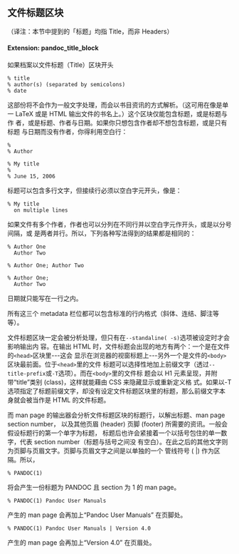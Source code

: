 
## 文件标题区块

（译注：本节中提到的「标题」均指 Title，而非 Headers）

#### Extension: pandoc_title_block

如果档案以文件标题（Title）区块开头
```
% title
% author(s) (separated by semicolons)
% date
```
这部份将不会作为一般文字处理，而会以书目资讯的方式解析。（这可用在像是单
一 LaTeX 或是 HTML 输出文件的书名上。）这个区块仅能包含标题，或是标题与作
者，或是标题、作者与日期。如果你只想包含作者却不想包含标题，或是只有标题
与日期而没有作者，你得利用空白行：
```
%
% Author

% My title
%
% June 15, 2006
```
标题可以包含多行文字，但接续行必须以空白字元开头，像是：

```
% My title
  on multiple lines
```

如果文件有多个作者，作者也可以分列在不同行并以空白字元作开头，或是以分号间隔，或
是两者并行。所以，下列各种写法得到的结果都是相同的：

```
% Author One
  Author Two

% Author One; Author Two

% Author One;
  Author Two
```

日期就只能写在一行之内。

所有这三个 metadata 栏位都可以包含标准的行内格式（斜体、连结、脚注等等）。

文件标题区块一定会被分析处理，但只有在`--standaline( -s)`选项被设定时才会影响输出内
容。在输出 HTML 时，文件标题会出现的地方有两个：一个是在文件的`<head>`区块里---这会
显示在浏览器的视窗标题上---另外一个是文件的`<body>`区块最前面。位于`<head>`里的文件
标题可以选择性地加上前缀文字（透过`--title-prefix`或`-T`选项）。而在`<body>`里的文件标
题会以 H1 元素呈现，并附带“title”类别 (class)，这样就能藉由 CSS 来隐藏显示或重新定义格
式。如果以-T 选项指定了标题前缀文字，却没有设定文件标题区块里的标题，那么前缀文字本
身就会被当作是 HTML 的文件标题。

而 man page 的输出器会分析文件标题区块的标题行，以解出标题、man page section number，
以及其他页眉 (header) 页脚 (footer) 所需要的资讯。一般会假设标题行的第一个单字为标题，
标题后也许会紧接着一个以括号包住的单一数字，代表 section number（标题与括号之间没
有空白）。在此之后的其他文字则为页脚与页眉文字。页脚与页眉文字之间是以单独的一个
管线符号 ( |) 作为区隔。所以，

```
% PANDOC(1)
```
将会产生一份标题为 PANDOC 且 section 为 1 的 man page。

```
% PANDOC(1) Pandoc User Manuals
```
产生的 man page 会再加上“Pandoc User Manuals” 在页脚处。

```
% PANDOC(1) Pandoc User Manuals | Version 4.0
```
产生的 man page 会再加上“Version 4.0” 在页眉处。